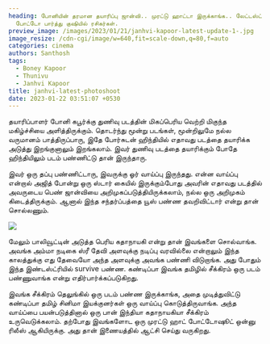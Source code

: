 ```yaml
---
heading: போனியின் தரமான தயாரிப்பு ஜான்வி.. முரட்டு ஹாட்டா இருக்காங்க.. லேட்டஸ்ட்
  போட்டோ பார்த்து குஷியில் ரசிகர்கள்.
preview_image: /images/2023/01/21/janhvi-kapoor-latest-update-1-.jpg
image_resize: /cdn-cgi/image/w=640,fit=scale-down,q=80,f=auto
categories: cinema
authors: Santhosh
tags:
  - Boney Kapoor
  - Thunivu
  - Janhvi Kapoor
title: janhvi-latest-photoshoot
date: 2023-01-22 03:51:07 +0530
---
```



தயாரிப்பாளர் போனி கபூர்க்கு துணிவு படத்தின் மிகப்பெரிய வெற்றி மிகுந்த மகிழ்ச்சியை அளித்திருக்கும். தொடர்ந்து மூன்று படங்கள், மூன்றிலுமே நல்ல வருமானம் பாத்திருப்பாரு, இதே போர்சுடன் ஹிந்தியில் எதாவது படத்தை தயாரிக்க அடுத்து இறங்குனாலும் இறங்கலாம். இவர் துணிவு படத்தை தயாரிக்கும் போதே ஹிந்தியிலும் படம் பண்ணிட்டு தான் இருந்தாரு.

இவர் ஒரு தப்பு பண்ணிட்டாரு, இவருக்கு ஓர் வாய்ப்பு இருந்தது. என்ன வாய்ப்பு என்றால் அஜித் போன்று ஒரு ஸ்டார் கையில் இருக்கும்போது அவரின் எதாவது படத்தில் அவருடைய பெண் ஜான்வியை அறிமுகப்படுத்தியிருக்கலாம், நல்ல ஒரு அறிமுகம் கிடைத்திருக்கும். ஆனால் இந்த சந்தர்ப்பத்தை யூஸ் பண்ண தவறிவிட்டார் என்று தான் சொல்லணும்.

![](/images/2023/01/21/janhvi-kapoor-latest-update-2-.jpg)

மேலும் பாலிவூட்டின் அடுத்த பெரிய கதாநாயகி என்று தான் இவங்களை சொல்வாங்க. அவங்க அம்மா நடிகை  ஸ்ரீ தேவி அளவுக்கு நடிப்பு வரவில்லை என்றாலும் இந்த காலத்துக்கு எது தேவையோ அந்த அளவுக்கு அவங்க பண்ணி  விடுறாங்க. அது போதும் இந்த இண்டஸ்ட்ரியில் survive பண்ண. கண்டிப்பா இவங்க தமிழில் சீக்கிரம் ஒரு படம் பண்ணுவாங்க என்று எதிர்பார்க்கப்படுகிறது.

இவங்க சீக்கிரம் தெலுங்கில் ஒரு படம் பண்ண இருக்காங்க, அதை முடித்துவிட்டு கண்டிப்பா தமிழ் சினிமா இயக்குனர்கள் ஒரு வாய்ப்பு கொடுத்திருவாங்க. அந்த வாய்ப்பை பயன்படுத்தினால் ஒரு பான் இந்தியா கதாநாயகியா சீக்கிரம் உருவெடுக்கலாம். தற்போது இவங்களோட ஒரு முரட்டு ஹாட் போட்டோஷூட் ஒன்னு ரிலீஸ் ஆகியிருக்கு. அது தான் இணையத்தில் ஆட்சி செய்து வருகிறது.